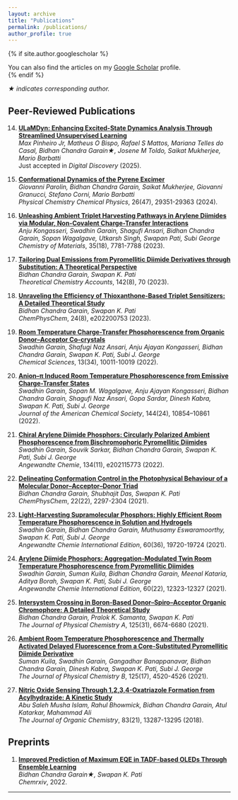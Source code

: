 ```yaml
---
layout: archive
title: "Publications"
permalink: /publications/
author_profile: true
---
```


{% if site.author.googlescholar %}
  <div class="wordwrap">You can also find the articles on my <a href="{{site.author.googlescholar}}">Google Scholar</a> profile.</div>
{% endif %}


*★ indicates corresponding author.*

## Peer-Reviewed Publications

14. **[ULaMDyn: Enhancing Excited-State Dynamics Analysis Through Streamlined Unsupervised Learning](https://pubs.rsc.org/en/content/articlehtml/2024/dd/d4dd00374h)**\
   *Max Pinheiro Jr, Matheus O Bispo, Rafael S Mattos, Mariana Telles do Casal, Bidhan Chandra Garain★, Josene M Toldo, Saikat Mukherjee, Mario Barbatti*\
   Just accepted in *Digital Discovery* (2025).

13. **[Conformational Dynamics of the Pyrene Excimer](https://pubs.rsc.org/en/content/articlelanding/2024/cp/d4cp03947e/unauth)**\
   *Giovanni Parolin, Bidhan Chandra Garain, Saikat Mukherjee, Giovanni Granucci, Stefano Corni, Mario Barbatti*\
   *Physical Chemistry Chemical Physics*, 26(47), 29351-29363 (2024).

12. **[Unleashing Ambient Triplet Harvesting Pathways in Arylene Diimides via Modular, Non-Covalent Charge-Transfer Interactions](https://pubs.acs.org/doi/abs/10.1021/acs.chemmater.3c01667)**\
   *Anju Kongasseri, Swadhin Garain, Shagufi Ansari, Bidhan Chandra Garain, Sopan Wagalgave, Utkarsh Singh, Swapan Pati, Subi George*\
   *Chemistry of Materials*, 35(18), 7781-7788 (2023).

11. **[Tailoring Dual Emissions from Pyromellitic Diimide Derivatives through Substitution: A Theoretical Perspective](https://link.springer.com/article/10.1007/s00214-023-03003-x)**\
   *Bidhan Chandra Garain, Swapan K. Pati*\
   *Theoretical Chemistry Accounts*, 142(8), 70 (2023).

10. **[Unraveling the Efficiency of Thioxanthone-Based Triplet Sensitizers: A Detailed Theoretical Study](https://chemistry-europe.onlinelibrary.wiley.com/doi/abs/10.1002/cphc.202200753)**\
   *Bidhan Chandra Garain, Swapan K. Pati*\
   *ChemPhysChem*, 24(8), e202200753 (2023).

9. **[Room Temperature Charge-Transfer Phosphorescence from Organic Donor–Acceptor Co-crystals](https://pubs.rsc.org/en/content/articlehtml/2022/sc/d2sc03343g)**\
   *Swadhin Garain, Shafugi Naz Ansari, Anju Ajayan Kongasseri, Bidhan Chandra Garain, Swapan K. Pati, Subi J. George*\
   *Chemical Sciences*, 13(34), 10011-10019 (2022).

8. **[Anion–π Induced Room Temperature Phosphorescence from Emissive Charge-Transfer States](https://pubs.acs.org/doi/abs/10.1021/jacs.2c02678)**\
   *Swadhin Garain, Sopan M. Wagalgave, Anju Ajayan Kongasseri, Bidhan Chandra Garain, Shagufi Naz Ansari, Gopa Sardar, Dinesh Kabra, Swapan K. Pati, Subi J. George*\
   *Journal of the American Chemical Society*, 144(24), 10854–10861 (2022).

7. **[Chiral Arylene Diimide Phosphors: Circularly Polarized Ambient Phosphorescence from Bischromophoric Pyromellitic Diimides](https://onlinelibrary.wiley.com/doi/abs/10.1002/anie.202115773)**\
   *Swadhin Garain, Souvik Sarkar, Bidhan Chandra Garain, Swapan K. Pati, Subi J. George*\
   *Angewandte Chemie*, 134(11), e202115773 (2022).

6. **[Delineating Conformation Control in the Photophysical Behaviour of a Molecular Donor–Acceptor–Donor Triad](https://chemistry-europe.onlinelibrary.wiley.com/doi/abs/10.1002/cphc.202100518)**\
   *Bidhan Chandra Garain, Shubhajit Das, Swapan K. Pati*\
   *ChemPhysChem*, 22(22), 2297-2304 (2021).

5. **[Light-Harvesting Supramolecular Phosphors: Highly Efficient Room Temperature Phosphorescence in Solution and Hydrogels](https://onlinelibrary.wiley.com/doi/abs/10.1002/anie.202107295)**\
    *Swadhin Garain, Bidhan Chandra Garain, Muthusamy Eswaramoorthy, Swapan K. Pati, Subi J. George*\
    *Angewandte Chemie International Edition*, 60(36), 19720-19724 (2021).

4. **[Arylene Diimide Phosphors: Aggregation-Modulated Twin Room Temperature Phosphorescence from Pyromellitic Diimides](https://onlinelibrary.wiley.com/doi/abs/10.1002/anie.202101538)**\
    *Swadhin Garain, Suman Kuila, Bidhan Chandra Garain, Meenal Kataria, Aditya Borah, Swapan K. Pati, Subi J. George*\
    *Angewandte Chemie International Edition*, 60(22), 12323-12327 (2021).

3. **[Intersystem Crossing in Boron-Based Donor–Spiro–Acceptor Organic Chromophore: A Detailed Theoretical Study](https://pubs.acs.org/doi/abs/10.1021/acs.jpca.1c03729)**\
    *Bidhan Chandra Garain, Pralok K. Samanta, Swapan K. Pati*\
    *The Journal of Physical Chemistry A*, 125(31), 6674-6680 (2021).

2. **[Ambient Room Temperature Phosphorescence and Thermally Activated Delayed Fluorescence from a Core-Substituted Pyromellitic Diimide Derivative](https://pubs.acs.org/doi/abs/10.1021/acs.jpcb.1c02253)**\
    *Suman Kuila, Swadhin Garain, Gangadhar Banappanavar, Bidhan Chandra Garain, Dinesh Kabra, Swapan K. Pati, Subi J. George*\
    *The Journal of Physical Chemistry B*, 125(17), 4520-4526 (2021).

1. **[Nitric Oxide Sensing Through 1,2,3,4-Oxatriazole Formation from Acylhydrazide: A Kinetic Study](https://pubs.acs.org/doi/abs/10.1021/acs.joc.8b02110)**\
    *Abu Saleh Musha Islam, Rahul Bhowmick, Bidhan Chandra Garain, Atul Katarkar, Mahammad Ali*\
    *The Journal of Organic Chemistry*, 83(21), 13287-13295 (2018).

## Preprints

1. **[Improved Prediction of Maximum EQE in TADF-based OLEDs Through Ensemble Learning](https://chemrxiv.org/engage/chemrxiv/article-details/62d0f6fd724581bfc496e857)**\
   *Bidhan Chandra Garain★, Swapan K. Pati*\
   *Chemrxiv*, 2022.

---


